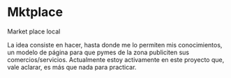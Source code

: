 # Mktplace
Market place local

La idea consiste en hacer, hasta donde me lo permiten mis conocimientos, un modelo de página para que pymes de la zona publiciten sus comercios/servicios. Actualmente estoy activamente en este proyecto que, vale aclarar, es más que nada para practicar.
